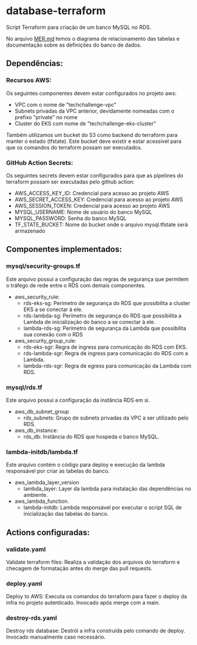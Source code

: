 # database-terraform

Script Terraform para criação de um banco MySQL no RDS.  

No arquivo [MER.md](MER.md) temos o diagrama de relacionamento das tabelas e documentação sobre as definições do banco de dados.

## Dependências:

### Recursos AWS:
Os seguintes componentes devem estar configurados no projeto aws:

- VPC com o nome de "techchallenge-vpc"
- Subnets privadas da VPC anterior, devidamente nomeadas com o prefixo "private" no nome
- Cluster do EKS com nome de "techchallenge-eks-cluster"

Também utilizamos um bucket do S3 como backend do terraform para manter o estado (tfstate). Este bucket deve existir e estar acessível para que os comandos do terraform possam ser executados.  

### GitHub Action Secrets:
Os seguintes secrets devem estar configurados para que as pipelines do terraform possam ser executadas pelo github action:

- AWS_ACCESS_KEY_ID: Credencial para acesso ao projeto AWS
- AWS_SECRET_ACCESS_KEY: Credencial para acesso ao projeto AWS
- AWS_SESSION_TOKEN: Credencial para acesso ao projeto AWS
- MYSQL_USERNAME: Nome de usuário do banco MySQL 
- MYSQL_PASSWORD: Senha do banco MySQL
- TF_STATE_BUCKET: Nome do bucket onde o arquivo mysql.tfstate será armazenado

## Componentes implementados:

### mysql/security-groups.tf

Este arquivo possui a configuração das regras de segurança que permitem o tráfego de rede entre o RDS com demais componentes.

- aws_security_rule:
    - rds-eks-sg: Perímetro de segurança do RDS que possibilita a cluster EKS a se conectar à ele.
    - rds-lambda-sg: Perímetro de segurança do RDS que possibilita a Lambda de inicialização do banco a se conectar à ele.
    - lambda-rds-sg: Perímetro de segurança da Lambda que possibilita sua conexão com o RDS
- aws_security_group_rule:
    - rds-eks-sgr: Regra de ingress para comunicação do RDS com EKS.
    - rds-lambda-sgr: Regra de ingress para comunicação do RDS com a Lambda.
    - lambda-rds-sgr: Regra de egress para comunicação da Lambda com RDS.

### mysql/rds.tf

Este arquivo possui a configuração da instância RDS em si.

- aws_db_subnet_group
    - rds_subnets: Grupo de subnets privadas da VPC a ser utilizado pelo RDS. 
- aws_db_instance:
    - rds_db: Instância do RDS que hospeda o banco MySQL.

### lambda-initdb/lambda.tf

Este arquivo contém o código para deploy e execução da lambda responsável por criar as tabelas do banco.

- aws_lambda_layer_version
    - lambda_layer: Layer da lambda para instalação das dependências no ambiente.
- aws_lambda_function.
    - lambda-initdb: Lambda responsável por executar o script SQL de inicialização das tabelas do banco.

## Actions configuradas:

### validate.yaml
Validate terraform files: Realiza a validação dos arquivos do terraform e checagem de formatação antes do merge das pull requests. 

### deploy.yaml
Deploy to AWS: Executa os comandos do terraform para fazer o deploy da infra no projeto autenticado. Invocado após merge com a main.

### destroy-rds.yaml
Destroy rds database: Destrói a infra construída pelo comando de deploy. Invocado manualmente caso necessário.